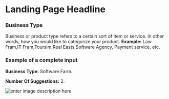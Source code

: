 ﻿# Landing Page Headline
### **Business Type**

Business or product type refers to a certain sort of item or service. In other words, how you would like to categorize your product.
**Example:** Law Fram,IT Fram,Toursim,Real Easts,Software Agency, Payment service, etc.

### **Example of a complete input**

**Business Type:** Software Farm.

**Number Of Suggestions:** 2.

![enter image description here](https://copywriterpro-ai-tools.s3.amazonaws.com/Landing-Page-Headline.jpg)
